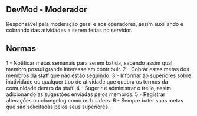 ## DevMod - Moderador

Responsável pela moderação geral e aos operadores, assim auxiliando e cobrando das atividades a serem feitas no servidor.


## Normas 

1 - Notificar metas semanais para serem batida, sabendo assim qual membro possui grande interesse em contribuir.
2 - Cobrar estas metas dos membros da staff que não estão seguindo.
3 - Informar ao superiores sobre inatividade ou qualquer tipo de atividade que quebra os termos da comunidade
dentro da staff.
4 - Sugerir e administrar o trello, assim adicionando as sugestões enviadas pelos membros.
5 - Registrar alterações no changelog como os builders.
6 - Sempre bater suas metas que são solicitadas pelos seus superiores.